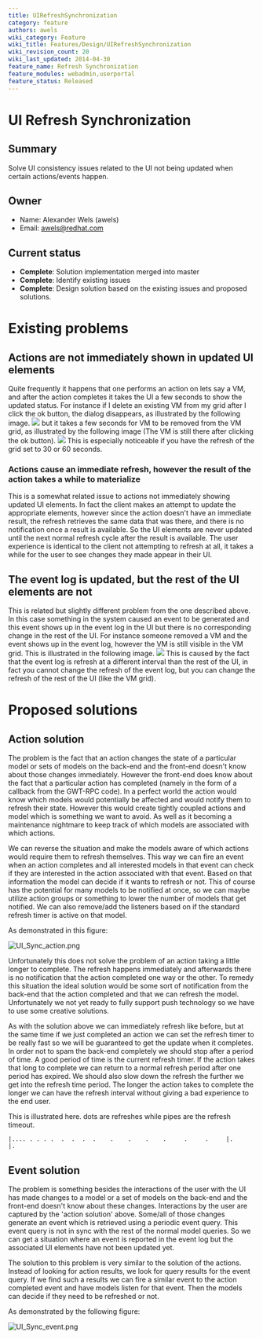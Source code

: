 ```yaml
---
title: UIRefreshSynchronization
category: feature
authors: awels
wiki_category: Feature
wiki_title: Features/Design/UIRefreshSynchronization
wiki_revision_count: 20
wiki_last_updated: 2014-04-30
feature_name: Refresh Synchronization
feature_modules: webadmin,userportal
feature_status: Released
---
```


# UI Refresh Synchronization

## Summary

Solve UI consistency issues related to the UI not being updated when certain actions/events happen.

## Owner

*   Name: Alexander Wels (awels)
*   Email: <awels@redhat.com>

## Current status

*   **Complete**: Solution implementation merged into master
*   **Complete**: Identify existing issues
*   **Complete**: Design solution based on the existing issues and proposed solutions.

# Existing problems

## Actions are not immediately shown in updated UI elements

Quite frequently it happens that one performs an action on lets say a VM, and after the action completes it takes the UI a few seconds to show the updated status. For instance if I delete an existing VM from my grid after I click the ok button, the dialog disappears, as illustrated by the following image. ![](/images/wiki/Remove_dialog.png) but it takes a few seconds for VM to be removed from the VM grid, as illustrated by the following image (The VM is still there after clicking the ok button). ![](/images/wiki/Remove_dialog_finished.png) This is especially noticeable if you have the refresh of the grid set to 30 or 60 seconds.

### Actions cause an immediate refresh, however the result of the action takes a while to materialize

This is a somewhat related issue to actions not immediately showing updated UI elements. In fact the client makes an attempt to update the appropriate elements, however since the action doesn't have an immediate result, the refresh retrieves the same data that was there, and there is no notification once a result is available. So the UI elements are never updated until the next normal refresh cycle after the result is available. The user experience is identical to the client not attempting to refresh at all, it takes a while for the user to see changes they made appear in their UI.

## The event log is updated, but the rest of the UI elements are not

This is related but slightly different problem from the one described above. In this case something in the system caused an event to be generated and this event shows up in the event log in the UI but there is no corresponding change in the rest of the UI. For instance someone removed a VM and the event shows up in the event log, however the VM is still visible in the VM grid. This is illustrated in the following image. ![](/images/wiki/Event_out_of_sync.png) This is caused by the fact that the event log is refresh at a different interval than the rest of the UI, in fact you cannot change the refresh of the event log, but you can change the refresh of the rest of the UI (like the VM grid).

# Proposed solutions

## Action solution

The problem is the fact that an action changes the state of a particular model or sets of models on the back-end and the front-end doesn't know about those changes immediately. However the front-end does know about the fact that a particular action has completed (namely in the form of a callback from the GWT-RPC code). In a perfect world the action would know which models would potentially be affected and would notify them to refresh their state. However this would create tightly coupled actions and model which is something we want to avoid. As well as it becoming a maintenance nightmare to keep track of which models are associated with which actions.

We can reverse the situation and make the models aware of which actions would require them to refresh themselves. This way we can fire an event when an action completes and all interested models in that event can check if they are interested in the action associated with that event. Based on that information the model can decide if it wants to refresh or not. This of course has the potential for many models to be notified at once, so we can maybe utilize action groups or something to lower the number of models that get notified. We can also remove/add the listeners based on if the standard refresh timer is active on that model.

As demonstrated in this figure:

![](UI_Sync_action.png "UI_Sync_action.png")

Unfortunately this does not solve the problem of an action taking a little longer to complete. The refresh happens immediately and afterwards there is no notification that the action completed one way or the other. To remedy this situation the ideal solution would be some sort of notification from the back-end that the action completed and that we can refresh the model. Unfortunately we not yet ready to fully support push technology so we have to use some creative solutions.

As with the solution above we can immediately refresh like before, but at the same time if we just completed an action we can set the refresh timer to be really fast so we will be guaranteed to get the update when it completes. In order not to spam the back-end completely we should stop after a period of time. A good period of time is the current refresh timer. If the action takes that long to complete we can return to a normal refresh period after one period has expired. We should also slow down the refresh the further we get into the refresh time period. The longer the action takes to complete the longer we can have the refresh interval without giving a bad experience to the end user.

This is illustrated here. dots are refreshes while pipes are the refresh timeout.

    |.... . . . .  .  .  .  .    .    .    .    .     .     .     |.                                                   |.

## Event solution

The problem is something besides the interactions of the user with the UI has made changes to a model or a set of models on the back-end and the front-end doesn't know about these changes. Interactions by the user are captured by the 'action solution' above. Some/all of those changes generate an event which is retrieved using a periodic event query. This event query is not in sync with the rest of the normal model queries. So we can get a situation where an event is reported in the event log but the associated UI elements have not been updated yet.

The solution to this problem is very similar to the solution of the actions. Instead of looking for action results, we look for query results for the event query. If we find such a results we can fire a similar event to the action completed event and have models listen for that event. Then the models can decide if they need to be refreshed or not.

As demonstrated by the following figure:

![](UI_Sync_event.png "UI_Sync_event.png")

